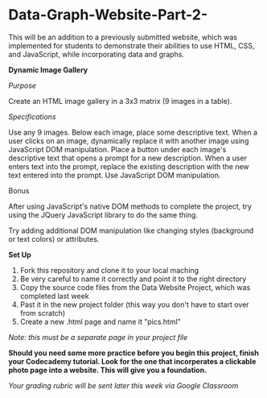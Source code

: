 # Data-Graph-Website-Part-2-
This will be an addition to a previously submitted website, which was implemented for students to demonstrate their abilities to use HTML, CSS, and JavaScript, while incorporating data and graphs.


**Dynamic Image Gallery**

*Purpose*

Create an HTML image gallery in a 3x3 matrix (9 images in a table).

*Specifications*

Use any 9 images.
Below each image, place some descriptive text.
When a user clicks on an image, dynamically replace it with another image using JavaScript DOM manipulation.
Place a button under each image's descriptive text that opens a prompt for a new description. When a user enters text into the prompt, replace the existing description with the new text entered into the prompt. Use JavaScript DOM manipulation.

Bonus

After using JavaScript's native DOM methods to complete the project, try using the JQuery JavaScript library to do the same thing.

Try adding additional DOM manipulation like changing styles (background or text colors) or attributes.

**Set Up**

  1. Fork this repository and clone it to your local maching
  2. Be very careful to name it correctly and point it to the right directory
  3. Copy the source code files from the Data Website Project, which was completed last week
  4. Past it in the new project folder (this way you don't have to start over from scratch)
  5. Create a new .html page and name it "pics.html"
  
*Note: this must be a separate page in your project file*

**Should you need some more practice before you begin this project, finish your Codecademy tutorial. Look for the one that incorperates a clickable photo page into a website. This will give you a foundation.**

*Your grading rubric will be sent later this week via Google Classroom*
